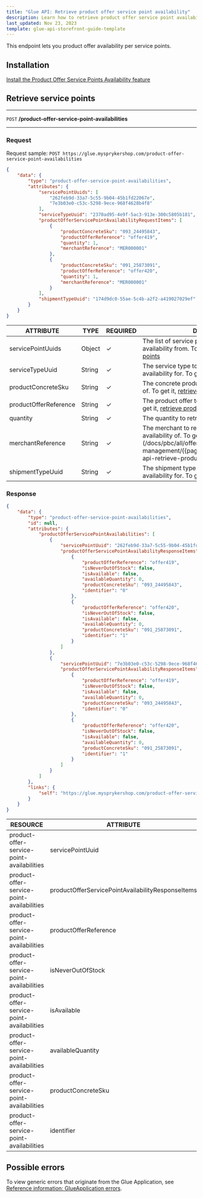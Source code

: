 ```yaml
---
title: "Glue API: Retrieve product offer service point availability"
description: Learn how to retrieve product offer service point availability using Glue API
last_updated: Nov 23, 2023
template: glue-api-storefront-guide-template
---
```


This endpoint lets you product offer availability per service points.

## Installation

[Install the Product Offer Service Points Availability feature](/docs/pbc/all/offer-management/{{page.version}}/unified-commerce/install-features/install-the-product-offer-service-points-availability-feature.html)

## Retrieve service points

***
`POST` **/product-offer-service-point-availabilities**
***

### Request

Request sample: `POST https://glue.mysprykershop.com/product-offer-service-point-availabilities`
```json
{
    "data": {
        "type": "product-offer-service-point-availabilities",
        "attributes": {
            "servicePointUuids": [
                "262feb9d-33a7-5c55-9b04-45b1fd22067e",
                "7e3b03e0-c53c-5298-9ece-968f4628b4f8"
            ],
            "serviceTypeUuid": "2370ad95-4e9f-5ac3-913e-300c5805b181",
            "productOfferServicePointAvailabilityRequestItems": [
                {
                    "productConcreteSku": "093_24495843",
                    "productOfferReference": "offer419",
                    "quantity": 1,
                    "merchantReference": "MER000001"
                },
                {
                    "productConcreteSku": "091_25873091",
                    "productOfferReference": "offer420",
                    "quantity": 1,
                    "merchantReference": "MER000001"
                }
            ],
            "shipmentTypeUuid": "174d9dc0-55ae-5c4b-a2f2-a419027029ef"
        }
    }
}
```

| ATTRIBUTE | TYPE | REQUIRED | DESCRIPTION |
| --- | --- | --- | --- |
| servicePointUuids | Object | &check; | The list of service points to retrieve the availability from. To get them, [retrieve service points](/docs/pbc/all/service-point-management/{{page.version}}/unified-commerce/manage-using-glue-api/manage-service-points/glue-api-retrieve-service-points.html) |
| serviceTypeUuid | String | &check; | The service type to retrieve the product offer availability for. To get it, [retrieve service types](/docs/pbc/all/service-point-management/{{page.version}}/unified-commerce/manage-using-glue-api/manage-service-types/glue-api-retrieve-service-types.html)|
| productConcreteSku | String | &check; | The concrete product to retrieve the availability of. To get it, [retrieve concrete products](/docs/pbc/all/product-information-management/{{page.version}}/marketplace/manage-using-glue-api/glue-api-retrieve-concrete-products.html)|
| productOfferReference | String | &check; | The product offer to retrieve the availability of. To get it, [retrieve product offers](/docs/pbc/all/offer-management/{{page.version}}/marketplace/glue-api-retrieve-product-offers.html)|
| quantity | String | &check; | The quantity to retrieve the availability for. |
| merchantReference | String | &check; | The merchant to retrieve the product offer availability of. To get it, retrieve product offers](/docs/pbc/all/offer-management/{{page.version}}/marketplace/glue-api-retrieve-product-offers.html)|
| shipmentTypeUuid | String | &check; | The shipment type to check the product offer availability for. To get it, [retrieve shipment types](/docs/pbc/all/carrier-management/{{page.version}}/base-shop/manage-using-glue-api/manage-shipment-types/glue-api-retrieve-shipment-types.html)|


### Response



```json
{
    "data": {
        "type": "product-offer-service-point-availabilities",
        "id": null,
        "attributes": {
            "productOfferServicePointAvailabilities": [
                {
                    "servicePointUuid": "262feb9d-33a7-5c55-9b04-45b1fd22067e",
                    "productOfferServicePointAvailabilityResponseItems": [
                        {
                            "productOfferReference": "offer419",
                            "isNeverOutOfStock": false,
                            "isAvailable": false,
                            "availableQuantity": 0,
                            "productConcreteSku": "093_24495843",
                            "identifier": "0"
                        },
                        {
                            "productOfferReference": "offer420",
                            "isNeverOutOfStock": false,
                            "isAvailable": false,
                            "availableQuantity": 0,
                            "productConcreteSku": "091_25873091",
                            "identifier": "1"
                        }
                    ]
                },
                {
                    "servicePointUuid": "7e3b03e0-c53c-5298-9ece-968f4628b4f8",
                    "productOfferServicePointAvailabilityResponseItems": [
                        {
                            "productOfferReference": "offer419",
                            "isNeverOutOfStock": false,
                            "isAvailable": false,
                            "availableQuantity": 0,
                            "productConcreteSku": "093_24495843",
                            "identifier": "0"
                        },
                        {
                            "productOfferReference": "offer420",
                            "isNeverOutOfStock": false,
                            "isAvailable": false,
                            "availableQuantity": 0,
                            "productConcreteSku": "091_25873091",
                            "identifier": "1"
                        }
                    ]
                }
            ]
        },
        "links": {
            "self": "https://glue.mysprykershop.com/product-offer-service-point-availabilities"
        }
    }
}
```

| RESOURCE | ATTRIBUTE | TYPE | DESCRIPTION |
| --- | --- | --- | --- |
| product-offer-service-point-availabilities | servicePointUuid | String | Define the service point for which the availability is provided. |
| product-offer-service-point-availabilities | productOfferServicePointAvailabilityResponseItems | Object | List of product offers returned for a `servicePointUuid`. |
| product-offer-service-point-availabilities | productOfferReference | String | Identifier of the product offer for which availability is returned. |
| product-offer-service-point-availabilities | isNeverOutOfStock | Boolean | Defines if the product offer can run out of stock. |
| product-offer-service-point-availabilities | isAvailable | String | Defines if the product offer is available for ordering. |
| product-offer-service-point-availabilities | availableQuantity | String | Defines the quantity of the product offer available for ordering.  |
| product-offer-service-point-availabilities | productConcreteSku | String |  |
| product-offer-service-point-availabilities | identifier | String |  |





## Possible errors

To view generic errors that originate from the Glue Application, see [Reference information: GlueApplication errors](/docs/scos/dev/glue-api-guides/{{page.version}}/reference-information-glueapplication-errors.html).
